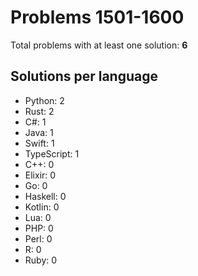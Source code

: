 # Problems 1501-1600

Total problems with at least one solution: **6**

## Solutions per language

- Python: 2
- Rust: 2
- C#: 1
- Java: 1
- Swift: 1
- TypeScript: 1
- C++: 0
- Elixir: 0
- Go: 0
- Haskell: 0
- Kotlin: 0
- Lua: 0
- PHP: 0
- Perl: 0
- R: 0
- Ruby: 0
